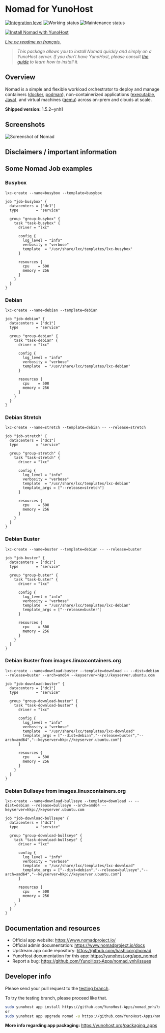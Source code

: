 <!--
N.B.: This README was automatically generated by https://github.com/YunoHost/apps/tree/master/tools/README-generator
It shall NOT be edited by hand.
-->

# Nomad for YunoHost

[![Integration level](https://dash.yunohost.org/integration/nomad.svg)](https://dash.yunohost.org/appci/app/nomad) ![Working status](https://ci-apps.yunohost.org/ci/badges/nomad.status.svg) ![Maintenance status](https://ci-apps.yunohost.org/ci/badges/nomad.maintain.svg)

[![Install Nomad with YunoHost](https://install-app.yunohost.org/install-with-yunohost.svg)](https://install-app.yunohost.org/?app=nomad)

*[Lire ce readme en français.](./README_fr.md)*

> *This package allows you to install Nomad quickly and simply on a YunoHost server.
If you don't have YunoHost, please consult [the guide](https://yunohost.org/#/install) to learn how to install it.*

## Overview

Nomad is a simple and flexible workload orchestrator to deploy and manage containers ([docker](https://www.nomadproject.io/docs/drivers/docker.html), [podman](https://www.nomadproject.io/docs/drivers/podman)), non-containerized applications ([executable](https://www.nomadproject.io/docs/drivers/exec.html), [Java](https://www.nomadproject.io/docs/drivers/java)), and virtual machines ([qemu](https://www.nomadproject.io/docs/drivers/qemu.html)) across on-prem and clouds at scale.


**Shipped version:** 1.5.2~ynh1

## Screenshots

![Screenshot of Nomad](./doc/screenshots/assets.png)

## Disclaimers / important information

## Some Nomad Job examples

### Busybox

`lxc-create --name=busybox --template=busybox`

```
job "job-busybox" {
  datacenters = ["dc1"]
  type        = "service"

  group "group-busybox" {
    task "task-busybox" {
      driver = "lxc"

      config {
        log_level = "info"
        verbosity = "verbose"
        template  = "/usr/share/lxc/templates/lxc-busybox"
      }

      resources {
        cpu    = 500
        memory = 256
      }
    }
  }
}
```

### Debian

`lxc-create --name=debian --template=debian`

```
job "job-debian" {
  datacenters = ["dc1"]
  type        = "service"

  group "group-debian" {
    task "task-debian" {
      driver = "lxc"

      config {
        log_level = "info"
        verbosity = "verbose"
        template  = "/usr/share/lxc/templates/lxc-debian"
      }

      resources {
        cpu    = 500
        memory = 256
      }
    }
  }
}
```

### Debian Stretch

`lxc-create --name=stretch --template=debian -- --release=stretch`

```
job "job-stretch" {
  datacenters = ["dc1"]
  type        = "service"

  group "group-stretch" {
    task "task-stretch" {
      driver = "lxc"

      config {
        log_level = "info"
        verbosity = "verbose"
        template  = "/usr/share/lxc/templates/lxc-debian"
		template_args = ["--release=stretch"]
      }

      resources {
        cpu    = 500
        memory = 256
      }
    }
  }
}
```

### Debian Buster

`lxc-create --name=buster --template=debian -- --release=buster`

```
job "job-buster" {
  datacenters = ["dc1"]
  type        = "service"

  group "group-buster" {
    task "task-buster" {
      driver = "lxc"

      config {
        log_level = "info"
        verbosity = "verbose"
        template  = "/usr/share/lxc/templates/lxc-debian"
		template_args = ["--release=buster"]
      }

      resources {
        cpu    = 500
        memory = 256
      }
    }
  }
}
```

### Debian Buster from images.linuxcontainers.org

`lxc-create --name=download-buster --template=download -- --dist=debian --release=buster --arch=amd64 --keyserver=hkp://keyserver.ubuntu.com`

```
job "job-download-buster" {
  datacenters = ["dc1"]
  type        = "service"

  group "group-download-buster" {
    task "task-download-buster" {
      driver = "lxc"

      config {
        log_level = "info"
        verbosity = "verbose"
        template  = "/usr/share/lxc/templates/lxc-download"
		template_args = ["--dist=debian","--release=buster","--arch=amd64","--keyserver=hkp://keyserver.ubuntu.com"]
      }

      resources {
        cpu    = 500
        memory = 256
      }
    }
  }
}
```

### Debian Bullseye from images.linuxcontainers.org

`lxc-create --name=download-bullseye --template=download -- --dist=debian --release=bullseye --arch=amd64 --keyserver=hkp://keyserver.ubuntu.com`

```
job "job-download-bullseye" {
  datacenters = ["dc1"]
  type        = "service"

  group "group-download-bullseye" {
    task "task-download-bullseye" {
      driver = "lxc"

      config {
        log_level = "info"
        verbosity = "verbose"
        template  = "/usr/share/lxc/templates/lxc-download"
		template_args = ["--dist=debian","--release=bullseye","--arch=amd64","--keyserver=hkp://keyserver.ubuntu.com"]
      }

      resources {
        cpu    = 500
        memory = 256
      }
    }
  }
}
```

## Documentation and resources

* Official app website: <https://www.nomadproject.io/>
* Official admin documentation: <https://www.nomadproject.io/docs>
* Upstream app code repository: <https://github.com/hashicorp/nomad>
* YunoHost documentation for this app: <https://yunohost.org/app_nomad>
* Report a bug: <https://github.com/YunoHost-Apps/nomad_ynh/issues>

## Developer info

Please send your pull request to the [testing branch](https://github.com/YunoHost-Apps/nomad_ynh/tree/testing).

To try the testing branch, please proceed like that.

``` bash
sudo yunohost app install https://github.com/YunoHost-Apps/nomad_ynh/tree/testing --debug
or
sudo yunohost app upgrade nomad -u https://github.com/YunoHost-Apps/nomad_ynh/tree/testing --debug
```

**More info regarding app packaging:** <https://yunohost.org/packaging_apps>
